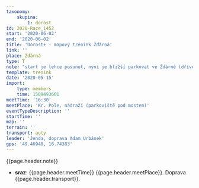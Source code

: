 ```yaml
---
taxonomy:
    skupina:
        1: dorost
id: 2020-Race_1452
start: '2020-06-02'
end: '2020-06-02'
title: 'Dorost+ - mapový trénink Žďárná'
link: ''
place: Žďárná
type: T
note: "start je lehce posunut, nyní je bližší parkovat ve Žďárné (dříve Valchov)\r\n\r\n\r\nneúplná mapa -> buzola"
template: trenink
date: '2020-05-15'
import:
    type: members
    time: 1589493601
meetTime: '16:30'
meetPlace: 'Kr. Pole, nádraží (parkoviště pod mostem)'
eventTypeDescription: ''
startTime: ''
map: ''
terrain: ''
transport: auty
leader: 'Jenda, doprava Adam Urbánek'
gps: '49.46948, 16.74383'
---
```

{{page.header.note}}
* **sraz**: {{page.header.meetTime}} {{page.header.meetPlace}}. Doprava {{page.header.transport}}.
